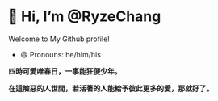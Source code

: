 # 👋 Hi, I’m @RyzeChang

Welcome to My Github profile!
- 😄 Pronouns: he/him/his

**四時可愛唯春日，一事能狂便少年。**



**在這險惡的人世間，若活著的人能給予彼此更多的愛，那就好了。**
